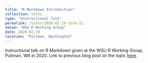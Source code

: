 ```yaml
---
title: "R Markdown Introduction"
collection: talks
type: "Instructional Talk"
permalink: /talks/2020-02-19-talk-11
venue: "WSU R Working Group"
date: 2020-02-19
location: "Pullman, Washington"
---
```


Instructional talk on R Markdown given at the WSU R Working Group, Pullman, WA in 2020. Link to previous blog post on the topic [here](https://cougrstats.wordpress.com/2019/09/12/a-tour-of-r-markdown/).
